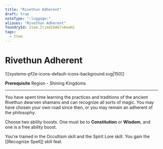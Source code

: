 ```yaml
---
title: "Rivethun Adherent"
draft: true
noteType: ":luggage:"
aliases: "Rivethun Adherent"
foundryId: Item.ItimdIAAK7vAewH2
tags:
  - Item
---
```


# Rivethun Adherent
![[systems-pf2e-icons-default-icons-background.svg|150]]

**Prerequisite** Region - Shining Kingdoms

* * *

You have spent time learning the practices and traditions of the ancient Rivethun dwarven shamans and can recognize all sorts of magic. You may have chosen your own road since then, or you may remain an adherent of the philosophy.

Choose two ability boosts. One must be to **Constitution** or **Wisdom**, and one is a free ability boost.

You're trained in the Occultism skill and the Spirit Lore skill. You gain the [[Recognize Spell]] skill feat.
